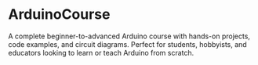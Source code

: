 # ArduinoCourse
A complete beginner-to-advanced Arduino course with hands-on projects, code examples, and circuit diagrams. Perfect for students, hobbyists, and educators looking to learn or teach Arduino from scratch.
